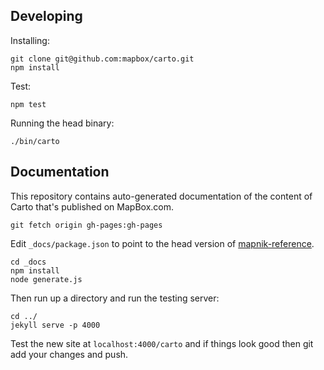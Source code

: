 ## Developing

Installing:

    git clone git@github.com:mapbox/carto.git
    npm install

Test:

    npm test

Running the head binary:

    ./bin/carto

## Documentation

This repository contains auto-generated documentation of the content of Carto
that's published on MapBox.com.

    git fetch origin gh-pages:gh-pages

Edit `_docs/package.json` to point to the head version of [mapnik-reference](https://github.com/mapnik/mapnik-reference).

    cd _docs
    npm install
    node generate.js

Then run up a directory and run the testing server:

    cd ../
    jekyll serve -p 4000

Test the new site at `localhost:4000/carto` and if things look good then git add your changes and push.
